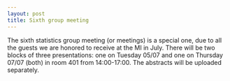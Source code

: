 ```yaml
---
layout: post
title: Sixth group meeting
---
```


The sixth statistics group meeting (or meetings) is a special one, due to all the guests we are honored to receive at the MI in July. There will be
two blocks of three presentations: one on Tuesday 05/07 and one on Thursday 07/07 (both) in room 401 from 14:00-17:00. The abstracts will be uploaded separately.
